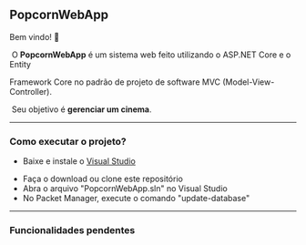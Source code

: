 <h2>PopcornWebApp</h2>

Bem vindo! :popcorn:

​	O <strong>PopcornWebApp</strong> é um sistema web feito utilizando o ASP.NET Core e o Entity 

Framework Core no padrão de projeto de software MVC (Model-View-Controller). 

​	Seu objetivo é <strong>gerenciar um cinema</strong>.

<hr>

<h3>Como executar o projeto?</h3>

<ul>
  <li>Baixe e instale o <a href="blob:https://visualstudio.microsoft.com/d0f0e1e0-ea60-4244-a4de-7d8242a27af0">Visual Studio</a></p></li>
  <li>Faça o download ou clone este repositório</li>
  <li>Abra o arquivo "PopcornWebApp.sln" no Visual Studio</li>
  <li>No Packet Manager, execute o comando "update-database"</li>
</ul>  

<hr>

<h3>Funcionalidades pendentes</h3>




